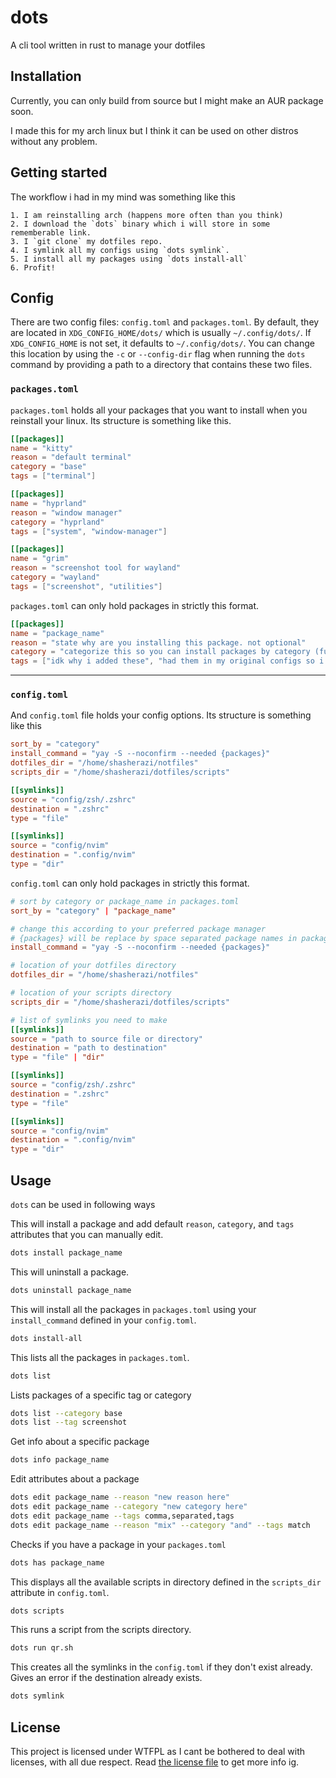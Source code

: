 # dots

A cli tool written in rust to manage your dotfiles

## Installation

Currently, you can only build from source but I might make an AUR package soon.

I made this for my arch linux but I think it can be used on other distros without any problem.

## Getting started

The workflow i had in my mind was something like this

```
1. I am reinstalling arch (happens more often than you think)
2. I download the `dots` binary which i will store in some rememberable link.
3. I `git clone` my dotfiles repo.
4. I symlink all my configs using `dots symlink`.
5. I install all my packages using `dots install-all`
6. Profit!
```

## Config

There are two config files: `config.toml` and `packages.toml`. By default, they are located in `XDG_CONFIG_HOME/dots/` which is usually `~/.config/dots/`. If `XDG_CONFIG_HOME` is not set, it defaults to `~/.config/dots/`. You can change this location by using the `-c` or `--config-dir` flag when running the `dots` command by providing a path to a directory that contains these two files.

### `packages.toml`

`packages.toml` holds all your packages that you want to install when you reinstall your linux. Its structure is something like this.

```toml
[[packages]]
name = "kitty"
reason = "default terminal"
category = "base"
tags = ["terminal"]

[[packages]]
name = "hyprland"
reason = "window manager"
category = "hyprland"
tags = ["system", "window-manager"]

[[packages]]
name = "grim"
reason = "screenshot tool for wayland"
category = "wayland"
tags = ["screenshot", "utilities"]
```

`packages.toml` can only hold packages in strictly this format.


```toml
[[packages]]
name = "package_name"
reason = "state why are you installing this package. not optional"
category = "categorize this so you can install packages by category (future feature)"
tags = ["idk why i added these", "had them in my original configs so i they here too"]
```
---

### `config.toml`


And `config.toml` file holds your config options. Its structure is something like this

```toml
sort_by = "category"
install_command = "yay -S --noconfirm --needed {packages}"
dotfiles_dir = "/home/shasherazi/notfiles"
scripts_dir = "/home/shasherazi/dotfiles/scripts"

[[symlinks]]
source = "config/zsh/.zshrc"
destination = ".zshrc"
type = "file"

[[symlinks]]
source = "config/nvim"
destination = ".config/nvim"
type = "dir"
```

`config.toml` can only hold packages in strictly this format.

```toml
# sort by category or package_name in packages.toml
sort_by = "category" | "package_name"

# change this according to your preferred package manager
# {packages} will be replace by space separated package names in packages.toml
install_command = "yay -S --noconfirm --needed {packages}"

# location of your dotfiles directory
dotfiles_dir = "/home/shasherazi/notfiles"

# location of your scripts directory
scripts_dir = "/home/shasherazi/dotfiles/scripts"

# list of symlinks you need to make
[[symlinks]]
source = "path to source file or directory"
destination = "path to destination"
type = "file" | "dir"

[[symlinks]]
source = "config/zsh/.zshrc"
destination = ".zshrc"
type = "file"

[[symlinks]]
source = "config/nvim"
destination = ".config/nvim"
type = "dir"
```

## Usage

`dots` can be used in following ways

This will install a package and add default `reason`, `category`, and `tags` attributes that you can manually edit.
```sh
dots install package_name
```

This will uninstall a package.
```sh
dots uninstall package_name
```

This will install all the packages in `packages.toml` using your `install_command` defined in your `config.toml`.
```sh
dots install-all
```
This lists all the packages in `packages.toml`.
```sh
dots list
```
Lists packages of a specific tag or category
```sh
dots list --category base
dots list --tag screenshot
```
Get info about a specific package
```sh
dots info package_name
```
Edit attributes about a package
```sh
dots edit package_name --reason "new reason here"
dots edit package_name --category "new category here"
dots edit package_name --tags comma,separated,tags
dots edit package_name --reason "mix" --category "and" --tags match
```
Checks if you have a package in your `packages.toml`
```sh
dots has package_name
```
This displays all the available scripts in directory defined in the `scripts_dir` attribute in `config.toml`.
```sh
dots scripts
```
This runs a script from the scripts directory.
```sh
dots run qr.sh
```
This creates all the symlinks in the `config.toml` if they don't exist already. Gives an error if the destination already exists.
```sh
dots symlink
```

## License

This project is licensed under WTFPL as I cant be bothered to deal with licenses, with all due respect. Read [the license file](./LICENSE) to get more info ig.
